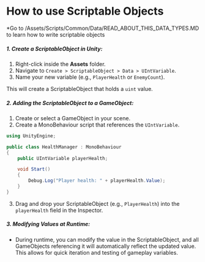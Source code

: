 # How to use Scriptable Objects

*Go to /Assets/Scripts/Common/Data/READ_ABOUT_THIS_DATA_TYPES.MD to learn how to write scriptable objects

##### 1. **Create a ScriptableObject in Unity:**
   1. Right-click inside the **Assets** folder.
   2. Navigate to `Create > ScriptableObject > Data > UIntVariable`.
   3. Name your new variable (e.g., `PlayerHealth` or `EnemyCount`).
   
This will create a ScriptableObject that holds a `uint` value.

##### 2. **Adding the ScriptableObject to a GameObject:**
   1. Create or select a GameObject in your scene.
   2. Create a MonoBehaviour script that references the `UIntVariable`.
   
```csharp
using UnityEngine;

public class HealthManager : MonoBehaviour
{
    public UIntVariable playerHealth;

    void Start()
    {
        Debug.Log("Player health: " + playerHealth.Value);
    }
}
```

   3. Drag and drop your ScriptableObject (e.g., `PlayerHealth`) into the `playerHealth` field in the Inspector.

##### 3. **Modifying Values at Runtime:**
   - During runtime, you can modify the value in the ScriptableObject, and all GameObjects referencing it will automatically reflect the updated value. This allows for quick iteration and testing of gameplay variables.